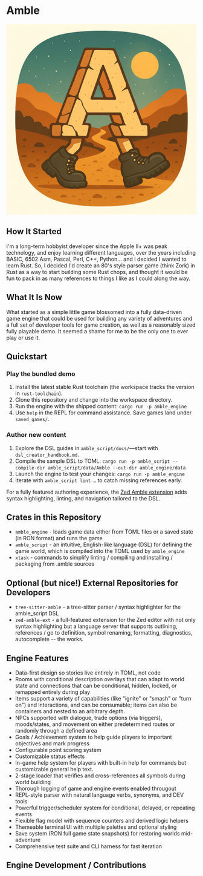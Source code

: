 # Amble
![Amble Logo](amble_logo.png)

## How It Started

I'm a long-term hobbyist developer since the Apple II+ was peak technology, and enjoy learning different languages, over the years including BASIC, 6502 Asm, Pascal, Perl, C++, Python... and I decided I wanted to learn Rust. So, I decided I'd create an 80's style parser game (think Zork) in Rust as a way to start building some Rust chops, and thought it would be fun to pack in as many references to things I like as I could along the way.

## What It Is Now

What started as a simple little game blossomed into a fully data-driven game engine that could be used for building any variety of adventures and a full set of developer tools for game creation, as well as a reasonably sized fully playable demo. It seemed a shame for me to be the only one to ever play or use it.

## Quickstart

### Play the bundled demo
1. Install the latest stable Rust toolchain (the workspace tracks the version in `rust-toolchain`).
2. Clone this repository and change into the workspace directory.
3. Run the engine with the shipped content:
   `cargo run -p amble_engine`
4. Use `help` in the REPL for command assistance. Save games land under `saved_games/`.

### Author new content
1. Explore the DSL guides in `amble_script/docs/`—start with `dsl_creator_handbook.md`.
2. Compile the sample DSL to TOML:
   `cargo run -p amble_script -- compile-dir amble_script/data/Amble --out-dir amble_engine/data`
3. Launch the engine to test your changes:
   `cargo run -p amble_engine`
4. Iterate with `amble_script lint …` to catch missing references early.

For a fully featured authoring experience, the [Zed Amble extension](./zed_extension.md) adds syntax highlighting, linting, and navigation tailored to the DSL.

## Crates in this Repository
- `amble_engine` - loads game data either from TOML files or a saved state (in RON format) and runs the game
- `amble_script` - an intuitive, English-like language (DSL) for defining the game world, which is compiled into the TOML used by `amble_engine`
- `xtask` - commands to simplify linting / compiling and installing / packaging from .amble sources

## Optional (but nice!) External Repositories for Developers
- `tree-sitter-amble` - a tree-sitter parser / syntax highlighter for the amble_script DSL
- `zed-amble-ext` - a full-featured extension for the Zed editor with not only syntax highlighting but a language server that supports outlining, references / go to definition, symbol renaming, formatting, diagnostics, autocomplete -- the works.

## Engine Features

- Data-first design so stories live entirely in TOML, not code
- Rooms with conditional description overlays that can adapt to world state and connections that can be conditional, hidden, locked, or remapped entirely during play
- Items support a variety of capabilities (like "ignite" or "smash" or "turn on") and interactions, and can be consumable; items can also be containers and nested to an arbitrary depth.
- NPCs supported with dialogue, trade options (via triggers), moods/states, and movement on either predetermined routes or randomly through a defined area
- Goals / Achievement system to help guide players to important objectives and mark progress
- Configurable point scoring system
- Customizable status effects
- In-game help system for players with built-in help for commands but customizable general help text.
- 2-stage loader that verifies and cross-references all symbols during world building
- Thorough logging of game and engine events enabled througout
- REPL-style parser with natural language verbs, synonyms, and DEV tools
- Powerful trigger/scheduler system for conditional, delayed, or repeating events
- Flexible flag model with sequence counters and derived logic helpers
- Themeable terminal UI with multiple palettes and optional styling
- Save system (RON full game state snapshots) for restoring worlds mid-adventure
- Comprehensive test suite and CLI harness for fast iteration

## Engine Development / Contributions
